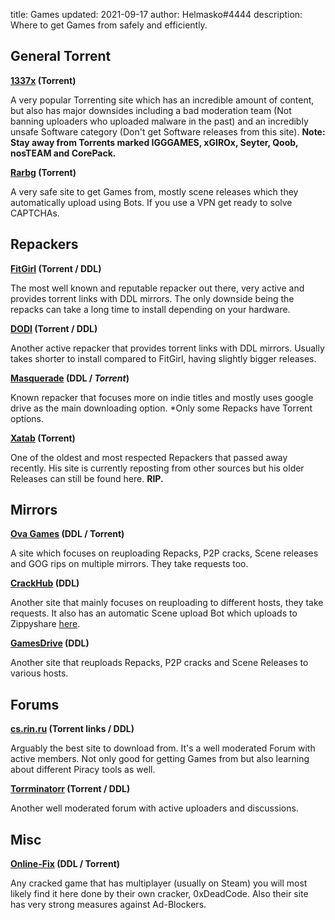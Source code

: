 title: Games
updated: 2021-09-17
author: Helmasko#4444
description: Where to get Games from safely and efficiently.

## General Torrent

**[1337x](https://1337x.to) (Torrent)**

A very popular Torrenting site which has an incredible amount of content, but also has major downsides including a bad moderation team (Not banning uploaders who uploaded malware in the past) and an incredibly unsafe Software category (Don't get Software releases from this site). **Note: Stay away from Torrents marked IGGGAMES, xGIROx, Seyter, Qoob, nosTEAM and CorePack.**

**[Rarbg](https://rarbg.to) (Torrent)**

A very safe site to get Games from, mostly scene releases which they automatically upload using Bots. If you use a VPN get ready to solve CAPTCHAs.

## Repackers

**[FitGirl](https://fitgirl-repacks.site) (Torrent / DDL)**

The most well known and reputable repacker out there, very active and provides torrent links with DDL mirrors. The only downside being the repacks can take a long time to install depending on your hardware.

**[DODI](https://dodi-repacks.site) (Torrent / DDL)**

Another active repacker that provides torrent links with DDL mirrors. Usually takes shorter to install compared to FitGirl, having slightly bigger releases.

**[Masquerade](https://masquerade.site) (DDL / *Torrent*)**

Known repacker that focuses more on indie titles and mostly uses google drive as the main downloading option.
*Only some Repacks have Torrent options.

**[Xatab](https://xatab-repack.com) (Torrent)**

One of the oldest and most respected Repackers that passed away recently. His site is currently reposting from other sources but his older Releases can still be found here. **RIP.**

## Mirrors

**[Ova Games](https://ovagames.com) (DDL / Torrent)**

A site which focuses on reuploading Repacks, P2P cracks, Scene releases and GOG rips on multiple mirrors. They take requests too.

**[CrackHub](https://crackhub.site) (DDL)**

Another site that mainly focuses on reuploading to different hosts, they take requests. It also has an automatic Scene upload Bot which uploads to Zippyshare [here](https://scene.crackhub.site).

**[GamesDrive](https://gamesdrive.net) (DDL)**

Another site that reuploads Repacks, P2P cracks and Scene Releases to various hosts.

## Forums

**[cs.rin.ru](https://cs.rin.ru/forum) (Torrent links / DDL)**

Arguably the best site to download from. It's a well moderated Forum with active members. Not only good for getting Games from but also learning about different Piracy tools as well.

**[Torrminatorr](https://forum.torrminatorr.com) (Torrent / DDL)**

Another well moderated forum with active uploaders and discussions.

## Misc

**[Online-Fix](https://online-fix.me) (DDL / Torrent)**

Any cracked game that has multiplayer (usually on Steam) you will most likely find it here done by their own cracker, 0xDeadCode. Also their site has very strong measures against Ad-Blockers.
